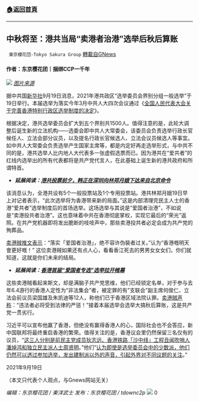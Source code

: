 ###  [:house:返回首頁](https://github.com/ourhimalayas/txt)
---


## 中秋将至：港共当局“卖港者治港”选举后秋后算账
` 東京櫻花団-Tokyo Sakura Group` [轉載自GNews](https://gnews.org/zh-hans/1543216/)

#### 作者：东京樱花团｜捆绑CCP一千年
![](https://assets.gnews.org/wp-content/uploads/2021/09/pasted-image-0-12.png)
[*图片来源*](https://www.reuters.com/resizer/WrZTW8EjBDi4ls66KY6h0qs50qs=/1920x0/filters:quality%2880%29/cloudfront-us-east-2.images.arcpublishing.com/reuters/VZHBT6SE5FIIVLMJ2LNWOWGKQA.jpg)

据中共国[新华社](http://www.news.cn/2021-09/19/c_1127880054.htm)9月19日消息，2021年港共政区“选举委员会界别分组一般选举”于19日举行。本届选举为落实今年3月中共人大四次会议通过《[全国人民代表大会关于完善香港特别行政区选举制度的决定](http://www.npc.gov.cn/npc/kgfb/202103/e546427083c944d484fef5482c56f9fb.shtml)》。

根据决定，港共选举委员会扩大到五个界别共1500人。值得注意的是，此轮大调整后诞生新的立法机构——选委会即中共人大常委会，该委员会负责选举行政长官候任人、立法会部分议员，以及提名行政长官候选人、立法会议员候选人等事宜。如中共人大常委会负责选举产生国家主席等，都是内定好再走选举形式，与中共不同的是，港共选举人比内地人大代表多一张虚假选票而已。因为港共在“爱共者”的红线内选举出的所有代表都将是共产党代言人，在此基础上诞生新的港共政府和所谓特首。

- ***延展阅读：***[***港共投票前夕，韩正在深圳向林郑月娥下达来自北京命令***](https://www.scmp.com/news/hong-kong/politics/article/3149279/chinese-vice-premier-han-zheng-tells-hong-kong-leader)


该消息认为，全港共设有5个一般投票站及1个专用投票站。港共林郑月娥19日早上对记者表示，“此次选举将为香港带来新的局面。”这是内部清理完民主人士的香港“爱共者”选举制度后的首场选举。这场选举与其说是“爱国者治港”，不如说是“卖港投共者治港”。这也意味着中共在香港彻底掌权，实现它最后的“荣光”返照。在共产党机器即将发出脆断的吱吱声中，那些卖港投共者必定会成为共产党的殉葬品。

[卖港贼推文表示](https://twitter.com/Haykoliknet/status/1423467059766169601?s=20)：“落实「爱国者治港」，绝不容许伪裝者过关。”认为“香港嘅明天會更好嘅！” 这位卖港贼如果还有点人心，看看香江死去的男男女女女们，你们就知道，这就是你们未来的结局。

- ***延展阅读：***[***香港首届“爱国者专选”选举拉开帷幕***](https://www.reuters.com/world/asia-pacific/hong-kongs-first-patriots-only-election-kicks-off-2021-09-18/)


这些卖港贼看起来斯文，却是满脑子共产党思维，他们已经锁定名单，对于参与去年6.4游行的香港人定性为“非法集会”者，被定罪的有”支联会”副主席何俊仁、立法会前议员梁国雄及朱凯迪等12人，称他们已于香港区域法院认罪。[卖港贼声称](https://twitter.com/Haykoliknet/status/1438323294256582658?s=20)：“违法者必将受到法律的严惩！”接着本届选举会选举大搞秋后算账，这是共产党一贯劣行。

习近平可以宣布他赢了香港，但绝没有赢得香港人的心，国际社会也不会答应，新中国联邦将最终重启香港的繁荣。值得关注的是，香港议会里仍然保留三名仅有的议员，“[这三人分别是前民主党成员狄志远、香港铁路「沙中线」工程丑闻吹哨人潘焯鸿和独立民主派人士周贤明](https://www.bbc.com/zhongwen/trad/chinese-news-58582031)。”他们“[认为即使是选举委员会中的少数派，他们仍然可以透过参加选举，发出建制派以外的声音，引起外界对不同议题的关注](https://www.bbc.com/zhongwen/trad/chinese-news-58582031)。”

2021年9月19日

（本文只代表个人观点，与Gnews网站无关）

*编辑：东京樱花团 / 東洋武士*
*发布：东京樱花团 / tdownc2p*
![](https://assets.gnews.org/wp-content/uploads/2021/08/image0-1-36.jpg)
0
